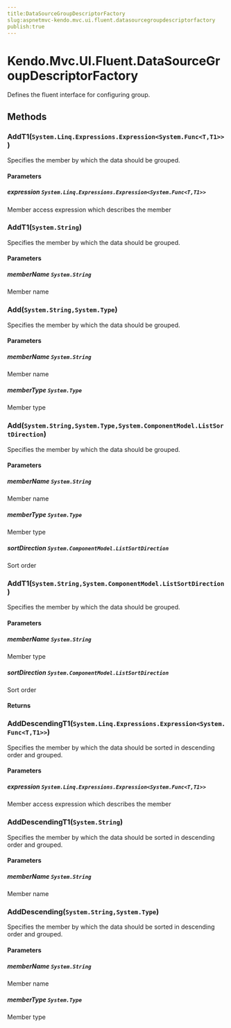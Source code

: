 ```yaml
---
title:DataSourceGroupDescriptorFactory
slug:aspnetmvc-kendo.mvc.ui.fluent.datasourcegroupdescriptorfactory
publish:true
---
```


# Kendo.Mvc.UI.Fluent.DataSourceGroupDescriptorFactory
Defines the fluent interface for configuring group.



## Methods

### AddT1(`System.Linq.Expressions.Expression<System.Func<T,T1>>`)
Specifies the member by which the data should be grouped.


#### Parameters

##### expression `System.Linq.Expressions.Expression<System.Func<T,T1>>`
Member access expression which describes the member





### AddT1(`System.String`)
Specifies the member by which the data should be grouped.


#### Parameters

##### memberName `System.String`
Member name





### Add(`System.String,System.Type`)
Specifies the member by which the data should be grouped.


#### Parameters

##### memberName `System.String`
Member name

##### memberType `System.Type`
Member type





### Add(`System.String,System.Type,System.ComponentModel.ListSortDirection`)
Specifies the member by which the data should be grouped.


#### Parameters

##### memberName `System.String`
Member name

##### memberType `System.Type`
Member type

##### sortDirection `System.ComponentModel.ListSortDirection`
Sort order





### AddT1(`System.String,System.ComponentModel.ListSortDirection`)
Specifies the member by which the data should be grouped.


#### Parameters

##### memberName `System.String`
Member type

##### sortDirection `System.ComponentModel.ListSortDirection`
Sort order



#### Returns




### AddDescendingT1(`System.Linq.Expressions.Expression<System.Func<T,T1>>`)
Specifies the member by which the data should be sorted in descending order and grouped.


#### Parameters

##### expression `System.Linq.Expressions.Expression<System.Func<T,T1>>`
Member access expression which describes the member





### AddDescendingT1(`System.String`)
Specifies the member by which the data should be sorted in descending order and grouped.


#### Parameters

##### memberName `System.String`
Member name





### AddDescending(`System.String,System.Type`)
Specifies the member by which the data should be sorted in descending order and grouped.


#### Parameters

##### memberName `System.String`
Member name

##### memberType `System.Type`
Member type






